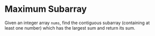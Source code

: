 # Maximum Subarray

Given an integer array `nums`, find the contiguous subarray (containing at least one number) which has the largest sum and return its sum.
